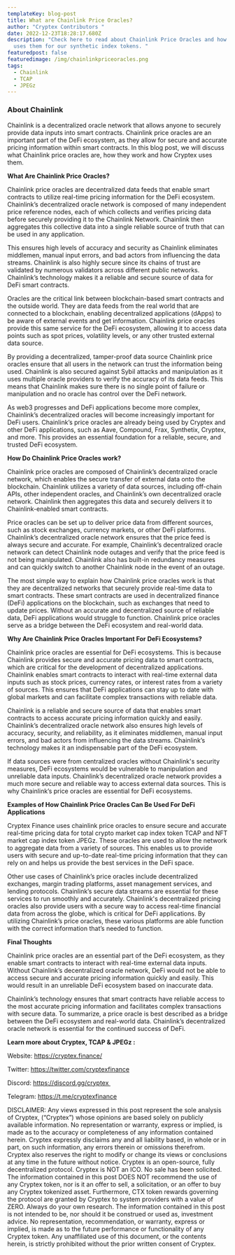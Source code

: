 ```yaml
---
templateKey: blog-post
title: What are Chainlink Price Oracles?
author: "Cryptex Contributors "
date: 2022-12-23T18:28:17.680Z
description: "Check here to read about Chainlink Price Oracles and how Cryptex
  uses them for our synthetic index tokens. "
featuredpost: false
featuredimage: /img/chainlinkpriceoracles.png
tags:
  - Chainlink
  - TCAP
  - JPEGz
---
```

### About Chainlink

Chainlink is a decentralized oracle network that allows anyone to securely provide data inputs into smart contracts. Chainlink price oracles are an important part of the DeFi ecosystem, as they allow for secure and accurate pricing information within smart contracts. In this blog post, we will discuss what Chainlink price oracles are, how they work and how Cryptex uses them.

**What Are Chainlink Price Oracles?**

Chainlink price oracles are decentralized data feeds that enable smart contracts to utilize real-time pricing information for the DeFi ecosystem. Chainlink’s decentralized oracle network is composed of many independent price reference nodes, each of which collects and verifies pricing data before securely providing it to the Chainlink Network. Chainlink then aggregates this collective data into a single reliable source of truth that can be used in any application.



This ensures high levels of accuracy and security as Chainlink eliminates middlemen, manual input errors, and bad actors from influencing the data streams. Chainlink is also highly secure since its chains of trust are validated by numerous validators across different public networks. Chainlink’s technology makes it a reliable and secure source of data for DeFi smart contracts.



Oracles are the critical link between blockchain-based smart contracts and the outside world. They are data feeds from the real world that are connected to a blockchain, enabling decentralized applications (dApps) to be aware of external events and get information. Chainlink price oracles provide this same service for the DeFi ecosystem, allowing it to access data points such as spot prices, volatility levels, or any other trusted external data source.



By providing a decentralized, tamper-proof data source Chainlink price oracles ensure that all users in the network can trust the information being used. Chainlink is also secured against Sybil attacks and manipulation as it uses multiple oracle providers to verify the accuracy of its data feeds. This means that Chainlink makes sure there is no single point of failure or manipulation and no oracle has control over the DeFi network.



As web3 progresses and DeFi applications become more complex, Chainlink’s decentralized oracles will become increasingly important for DeFi users. Chainlink’s price oracles are already being used by Cryptex and other DeFi applications, such as Aave, Compound, Frax, Synthetix, Cryptex, and more. This provides an essential foundation for a reliable, secure, and trusted DeFi ecosystem.

**How Do Chainlink Price Oracles work?**

Chainlink price oracles are composed of Chainlink’s decentralized oracle network, which enables the secure transfer of external data onto the blockchain. Chainlink utilizes a variety of data sources, including off-chain APIs, other independent oracles, and Chainlink’s own decentralized oracle network. Chainlink then aggregates this data and securely delivers it to Chainlink-enabled smart contracts.



Price oracles can be set up to deliver price data from different sources, such as stock exchanges, currency markets, or other DeFi platforms. Chainlink’s decentralized oracle network ensures that the price feed is always secure and accurate. For example, Chainlink’s decentralized oracle network can detect Chainlink node outages and verify that the price feed is not being manipulated. Chainlink also has built-in redundancy measures and can quickly switch to another Chainlink node in the event of an outage.



The most simple way to explain how Chainlink price oracles work is that they are decentralized networks that securely provide real-time data to smart contracts. These smart contracts are used in decentralized finance (DeFi) applications on the blockchain, such as exchanges that need to update prices. Without an accurate and decentralized source of reliable data, DeFi applications would struggle to function. Chainlink price oracles serve as a bridge between the DeFi ecosystem and real-world data.

**Why Are Chainlink Price Oracles Important For DeFi Ecosystems?**

Chainlink price oracles are essential for DeFi ecosystems. This is because Chainlink provides secure and accurate pricing data to smart contracts, which are critical for the development of decentralized applications. Chainlink enables smart contracts to interact with real-time external data inputs such as stock prices, currency rates, or interest rates from a variety of sources. This ensures that DeFi applications can stay up to date with global markets and can facilitate complex transactions with reliable data.



Chainlink is a reliable and secure source of data that enables smart contracts to access accurate pricing information quickly and easily. Chainlink’s decentralized oracle network also ensures high levels of accuracy, security, and reliability, as it eliminates middlemen, manual input errors, and bad actors from influencing the data streams. Chainlink’s technology makes it an indispensable part of the DeFi ecosystem.



If data sources were from centralized oracles without Chainlink's security measures, DeFi ecosystems would be vulnerable to manipulation and unreliable data inputs. Chainlink’s decentralized oracle network provides a much more secure and reliable way to access external data sources. This is why Chainlink’s price oracles are essential for DeFi ecosystems.

**Examples of How Chainlink Price Oracles Can Be Used For DeFi Applications**

Cryptex Finance uses chainlink price oracles to ensure secure and accurate real-time pricing data for total crypto market cap index token TCAP and NFT market cap index token JPEGz. These oracles are used to allow the network to aggregate data from a variety of sources. This enables us to provide users with secure and up-to-date real-time pricing information that they can rely on and helps us provide the best services in the DeFi space.



Other use cases of Chainlink’s price oracles include decentralized exchanges, margin trading platforms, asset management services, and lending protocols. Chainlink’s secure data streams are essential for these services to run smoothly and accurately. Chainlink's decentralized pricing oracles also provide users with a secure way to access real-time financial data from across the globe, which is critical for DeFi applications. By utilizing Chainlink’s price oracles, these various platforms are able function with the correct information that’s needed to function.



**Final Thoughts**

Chainlink price oracles are an essential part of the DeFi ecosystem, as they enable smart contracts to interact with real-time external data inputs. Without Chainlink’s decentralized oracle network, DeFi would not be able to access secure and accurate pricing information quickly and easily. This would result in an unreliable DeFi ecosystem based on inaccurate data.



Chainlink’s technology ensures that smart contracts have reliable access to the most accurate pricing information and facilitates complex transactions with secure data. To summarize, a price oracle is best described as a bridge between the DeFi ecosystem and real-world data. Chainlink’s decentralized oracle network is essential for the continued success of DeFi.



**Learn more about Cryptex, TCAP & JPEGz :**



Website: https://cryptex.finance/



Twitter: https://twitter.com/cryptexfinance



Discord: https://discord.gg/cryptex 



Telegram: https://t.me/cryptexfinance



DISCLAIMER: Any views expressed in this post represent the sole analysis of Cryptex, (“Cryptex”) whose opinions are based solely on publicly available information. No representation or warranty, express or implied, is made as to the accuracy or completeness of any information contained herein. Cryptex expressly disclaims any and all liability based, in whole or in part, on such information, any errors therein or omissions therefrom. Cryptex also reserves the right to modify or change its views or conclusions at any time in the future without notice. Cryptex is an open-source, fully decentralized protocol. Cryptex is NOT an ICO. No sale has been solicited. The information contained in this post DOES NOT recommend the use of any Cryptex token, nor is it an offer to sell, a solicitation, or an offer to buy any Cryptex tokenized asset. Furthermore, CTX token rewards governing the protocol are granted by Cryptex to system providers with a value of ZERO. Always do your own research. The information contained in this post is not intended to be, nor should it be construed or used as, investment advice. No representation, recommendation, or warranty, express or implied, is made as to the future performance or functionality of any Cryptex token. Any unaffiliated use of this document, or the contents herein, is strictly prohibited without the prior written consent of Cryptex.